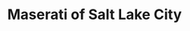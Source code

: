 ---
title: "Maserati of Salt Lake City"
url: /salt-lake-city/maserati-of-salt-lake-city/
shop: car
---